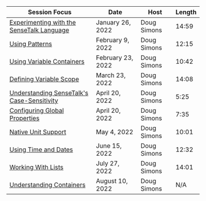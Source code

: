 Session Focus | Date | Host | Length
---- | ---- | ---- | ----
[Experimenting with the SenseTalk Language](/220126-experimentation/) | January 26, 2022 | Doug Simons | 14:59
[Using Patterns](/220209-patterns/) | February 9, 2022 | Doug Simons | 12:15
[Using Variable Containers](/220223-variables/) | February 23, 2022 | Doug Simons | 10:42
[Defining Variable Scope](/220323-variable_scopes/) | March 23, 2022 | Doug Simons | 14:08
[Understanding SenseTalk's Case-Sensitivity](/220420-case_sensitivity/) | April 20, 2022 | Doug Simons | 5:25
[Configuring Global Properties](/220420-global_properties/) | April 20, 2022 | Doug Simons | 7:35
[Native Unit Support](/220504-units/) | May 4, 2022 | Doug Simons | 10:01
[Using Time and Dates](/220615-dates/) | June 15, 2022 | Doug Simons | 12:32
[Working With Lists](/220727-lists/) | July 27, 2022 | Doug Simons | 14:01
[Understanding Containers](/220810-containers/) | August 10, 2022 | Doug Simons | N/A